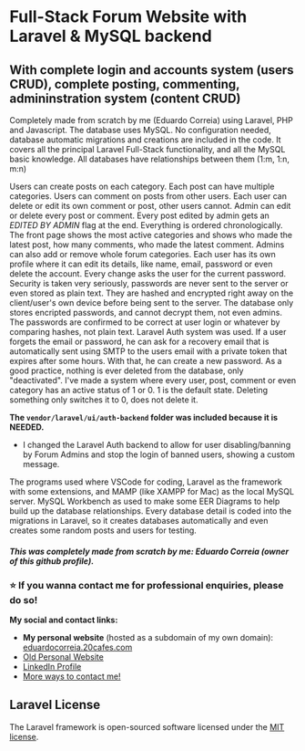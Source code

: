 # Full-Stack Forum Website with Laravel & MySQL backend
## With complete login and accounts system (users CRUD), complete posting, commenting, admininstration system (content CRUD)

Completely made from scratch by me (Eduardo Correia) using Laravel, PHP and Javascript.
The database uses MySQL. No configuration needed, database automatic migrations and creations are included in the code.
It covers all the principal Laravel Full-Stack functionality, and all the MySQL basic knowledge.
All databases have relationships between them (1:m, 1:n, m:n)

Users can create posts on each category. Each post can have multiple categories. Users can comment on posts from other users. Each user can delete or edit its own comment or post, other users cannot. Admin can edit or delete every post or comment. Every post edited by admin gets an *EDITED BY ADMIN* flag at the end. Everything is ordered chronologically. The front page shows the most active categories and shows who made the latest post, how many comments, who made the latest comment.
Admins can also add or remove whole forum categories.
Each user has its own profile where it can edit its details, like name, email, password or even delete the account. Every change asks the user for the current password.
Security is taken very seriously, passwords are never sent to the server or even stored as plain text. They are hashed and encrypted right away on the client/user's own device before being sent to the server. The database only stores encripted passwords, and cannot decrypt them, not even admins.
The passwords are confirmed to be correct at user login or whatever by comparing hashes, not plain text.
Laravel Auth system was used. If a user forgets the email or password, he can ask for a recovery email that is automatically sent using SMTP to the users email with a private token that expires after some hours. With that, he can create a new password.
As a good practice, nothing is ever deleted from the database, only "deactivated". I've made a system where every user, post, comment or even category has an active status of 1 or 0. 1 is the default state. Deleting something only switches it to 0, does not delete it.

**The `vendor/laravel/ui/auth-backend` folder was included because it is NEEDED.**
* I changed the Laravel Auth backend to allow for user disabling/banning by Forum Admins and stop the login of banned users, showing a custom message.

The programs used where VSCode for coding, Laravel as the framework with some extensions, and MAMP (like XAMPP for Mac) as the local MySQL server.
MySQL Workbench as used to make some EER Diagrams to help build up the database relationships.
Every database detail is coded into the migrations in Laravel, so it creates databases automatically and even creates some random posts and users for testing.

#### *This was completely made from scratch by me: Eduardo Correia (owner of this github profile).*
### ⭐️ If you wanna contact me for professional enquiries, please do so!
**My social and contact links:**
* **My personal website** (hosted as a subdomain of my own domain): [eduardocorreia.20cafes.com](eduardocorreia.20cafes.com)
* [Old Personal Website](eduardocorreia.epizy.com)
* [LinkedIn Profile](linkedin.com/in/eduardoxcorreia)
* [More ways to contact me!](http://eduardocorreia.20cafes.com/contactspage)

## Laravel License
The Laravel framework is open-sourced software licensed under the [MIT license](https://opensource.org/licenses/MIT).
